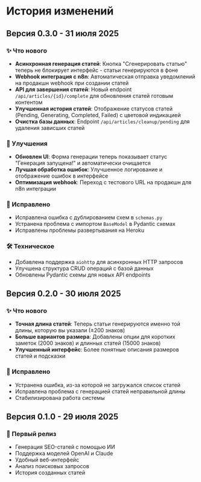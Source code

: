 # История изменений

## Версия 0.3.0 - 31 июля 2025

### ✨ Что нового
- **Асинхронная генерация статей**: Кнопка "Сгенерировать статью" теперь не блокирует интерфейс - статьи генерируются в фоне
- **Webhook интеграция с n8n**: Автоматическая отправка уведомлений на продакшн webhook при создании статей
- **API для завершения статей**: Новый endpoint `/api/articles/{id}/complete` для обновления статей готовым контентом
- **Улучшенная история статей**: Отображение статусов статей (Pending, Generating, Completed, Failed) с цветовой индикацией
- **Очистка базы данных**: Endpoint `/api/articles/cleanup/pending` для удаления зависших статей

### 🔧 Улучшения
- **Обновлен UI**: Форма генерации теперь показывает статус "Генерация запущена!" и автоматически очищается
- **Лучшая обработка ошибок**: Улучшенное логирование и отображение ошибок в интерфейсе
- **Оптимизация webhook**: Переход с тестового URL на продакшн для n8n интеграции

### 🐛 Исправлено
- Исправлена ошибка с дублированием схем в `schemas.py`
- Устранена проблема с импортом `BaseModel` в Pydantic схемах
- Исправлены проблемы развертывания на Heroku

### 🛠 Техническое
- Добавлена поддержка `aiohttp` для асинхронных HTTP запросов
- Улучшена структура CRUD операций с базой данных
- Обновлены Pydantic схемы для новых API endpoints

## Версия 0.2.0 - 30 июля 2025

### ✨ Что нового
- **Точная длина статей**: Теперь статьи генерируются именно той длины, которую вы указали (±200 знаков)
- **Больше вариантов размера**: Добавлены опции для коротких заметок (2000 знаков) и длинных статей (15000 знаков)
- **Улучшенный интерфейс**: Более понятные описания размеров статей и подсказки

### 🐛 Исправлено
- Устранена ошибка, из-за которой не загружался список статей
- Исправлена проблема с генерацией статей неправильной длины
- Стабилизирована работа системы

## Версия 0.1.0 - 29 июля 2025

### 🎉 Первый релиз
- Генерация SEO-статей с помощью ИИ
- Поддержка моделей OpenAI и Claude
- Удобный веб-интерфейс
- Анализ поисковых запросов
- История созданных статей